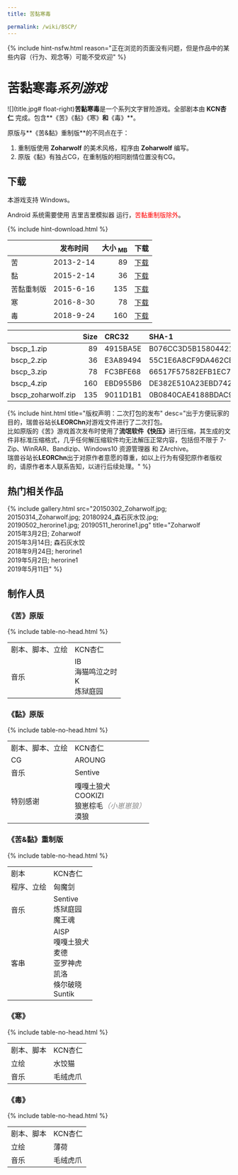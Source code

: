 ```yaml
---
title: 苦黏寒毒

permalink: /wiki/BSCP/
---
```


<style>
	@import "/css/jekyll.css";
</style>

{% include hint-nsfw.html reason="正在浏览的页面没有问题，但是作品中的某些内容（行为、观念等）可能不受欢迎" %}

# 苦黏寒毒*系列游戏*

![](title.jpg# float-right)**苦黏寒毒**是一个系列文字冒险游戏。全部剧本由 **KCN杏仁** 完成。包含**《苦》《黏》《寒》**和**《毒》**。

原版与**《苦&黏》重制版**的不同点在于：

1. 重制版使用 **Zoharwolf** 的美术风格，程序由 **Zoharwolf** 编写。
2. 原版《黏》有独占CG，在重制版的相同剧情位置没有CG。

## 下载

本游戏支持 Windows。

Android 系统需要使用 吉里吉里模拟器 运行，<span style="color:red">苦黏重制版除外</span>。

{% include hint-download.html %}

|            | 发布时间  | 大小 <sub>MB</sub> |          下载          |
| ---------- | :-------: | -----------------: | :--------------------: |
| 苦         | 2013-2-14 |                 89 |     [下载][bscp_1]     |
| 黏         | 2015-2-14 |                 36 |     [下载][bscp_2]     |
| 苦黏重制版 | 2015-6-16 |                135 | [下载][bscp_zoharwolf] |
| 寒         | 2016-8-30 |                 78 |     [下载][bscp_3]     |
| 毒         | 2018-9-24 |                160 |     [下载][bscp_4]     |

|                    | Size | CRC32    | SHA-1                                    |
| ------------------ | ---: | :------- | :--------------------------------------- |
| bscp_1.zip         |   89 | 4915BA5E | B076CC3D5B158044211A68F61F7BC8428DCA7DA5 |
| bscp_2.zip         |   36 | E3A89494 | 55C1E6A8CF9DA462CB2C4AC6D54FB0D1C527E4DC |
| bscp_3.zip         |   78 | FC3BFE68 | 66517F57582EFB1EC742A748146A33F5D5DAADD6 |
| bscp_4.zip         |  160 | EBD955B6 | DE382E510A23EBD7425CE6C591597815800B9016 |
| bscp_zoharwolf.zip |  135 | 9011D1B1 | 0B0840CAE4188BDAC97DA7310DCFAA4554D84F0D |

{% include hint.html title="版权声明：二次打包的发布" desc="出于方便玩家的目的，瑞兽谷站长<b>LEORChn</b>对游戏文件进行了二次打包。<br>比如原版的《苦》游戏首次发布时使用了<b>流氓软件《快压》</b>进行压缩，其生成的文件非标准压缩格式，几乎任何解压缩软件均无法解压正常内容，包括但不限于 7-Zip、WinRAR、Bandizip、Windows10 资源管理器 和 ZArchive。<br>瑞兽谷站长<b>LEORChn</b>出于对原作者意愿的尊重，如以上行为有侵犯原作者版权的，请原作者本人联系告知，以进行后续处理。" %}

## 热门相关作品

{% include gallery.html src="20150302_Zoharwolf.jpg; 20150314_Zoharwolf.jpg; 20180924_森石灰水饺.jpg; 20190502_herorine1.jpg; 20190511_herorine1.jpg" title="Zoharwolf<br>2015年3月2日; Zoharwolf<br>2015年3月14日; 森石灰水饺<br>2018年9月24日; herorine1<br>2019年5月2日; herorine1<br>2019年5月11日" %}

## 制作人员

### 《苦》原版

{% include table-no-head.html %}

|                  |                                     |
| ---------------- | ----------------------------------- |
| 剧本、脚本、立绘 | KCN杏仁                             |
| 音乐             | IB<br>海猫鸣泣之时<br>K<br>炼狱庭园 |

### 《黏》原版

{% include table-no-head.html %}

|                  |                                                              |
| ---------------- | ------------------------------------------------------------ |
| 剧本、脚本、立绘 | KCN杏仁                                                      |
| CG               | AROUNG                                                       |
| 音乐             | Sentive                                                      |
| 特别感谢         | 嘎嘎土狼犬<br>COOKIZI<br>狼崽棕毛<i style="opacity:.5">（小崽崽狼）</i><br>漠狼 |

### 《苦&黏》重制版

{% include table-no-head.html %}

|            |                                                              |
| ---------- | ------------------------------------------------------------ |
| 剧本       | KCN杏仁                                                      |
| 程序、立绘 | 匈魔剑                                                       |
| 音乐       | Sentive<br>炼狱庭园<br>魔王魂                                |
| 客串       | AISP<br>嘎嘎土狼犬<br>麦德<br>亚罗神虎<br>凯洛<br>倏尔破晓<br>Suntik |

### 《寒》

{% include table-no-head.html %}

|            |          |
| ---------- | -------- |
| 剧本、脚本 | KCN杏仁  |
| 立绘       | 水饺猫   |
| 音乐       | 毛绒虎爪 |

### 《毒》

{% include table-no-head.html %}

|            |          |
| ---------- | -------- |
| 剧本、脚本 | KCN杏仁  |
| 立绘       | 薄荷     |
| 音乐       | 毛绒虎爪 |



[bscp_1]: https://github.com/LEORChn/ContentDelivery/releases/download/Game/bscp_1.zip
[bscp_2]: https://github.com/LEORChn/ContentDelivery/releases/download/Game/bscp_2.zip
[bscp_3]: https://github.com/LEORChn/ContentDelivery/releases/download/Game/bscp_3.zip
[bscp_4]: https://github.com/LEORChn/ContentDelivery/releases/download/Game/bscp_4.zip
[bscp_zoharwolf]: https://github.com/LEORChn/ContentDelivery/releases/download/Game/bscp_zoharwolf.zip